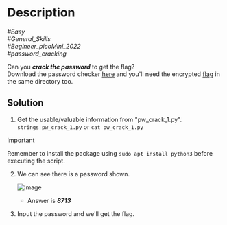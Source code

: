 # Description

_#Easy_<br>
_#General_Skills_<br>
_#Begineer_picoMini_2022_<br>
_#password_cracking_<br>

Can you ***crack the password*** to get the flag?<br>
Download the password checker [here](../PW_Crack_1/pw_crack_1.py) and you'll need the encrypted [flag](../PW_Crack_1/pw_crack_1.enc) in the same directory too.

## Solution

1. Get the usable/valuable information from "pw_crack_1.py".<br>
   `strings pw_crack_1.py` or `cat pw_crack_1.py`

> [!IMPORTANT]
> Remember to install the package using `sudo apt install python3` before executing the script.

2. We can see there is a password shown.
   
   ![image](https://github.com/user-attachments/assets/6c560c9d-44e2-4dca-9de8-a822f3b33869)

   - Answer is ***8713***

3. Input the password and we'll get the flag.
